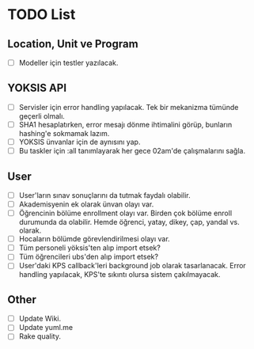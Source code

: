 # TODO List

## Location, Unit ve Program

- [ ] Modeller için testler yazılacak.

## YOKSIS API

- [ ] Servisler için error handling yapılacak. Tek bir mekanizma tümünde geçerli olmalı.
- [ ] SHA1 hesaplatırken, error mesajı dönme ihtimalini görüp, bunların hashing'e sokmamak lazım.
- [ ] YOKSIS ünvanlar için de aynısını yap.
- [ ] Bu taskler için :all tanımlayarak her gece 02am'de çalışmalarını sağla.

## User

- [ ] User'ların sınav sonuçlarını da tutmak faydalı olabilir.
- [ ] Akademisyenin ek olarak ünvan olayı var.
- [ ] Öğrencinin bölüme enrollment olayı var. Birden çok bölüme enroll durumunda da olabilir. Hemde öğrenci, yatay, dikey, çap, yandal vs. olarak.
- [ ] Hocaların bölümde görevlendirilmesi olayı var.
- [ ] Tüm personeli yöksis'ten alıp import etsek?
- [ ] Tüm öğrencileri ubs'den alıp import etsek?
- [ ] User'daki KPS callback'leri background job olarak tasarlanacak. Error handling yapılacak, KPS'te sıkıntı olursa sistem çakılmayacak.

## Other

- [ ] Update Wiki.
- [ ] Update yuml.me
- [ ] Rake quality.